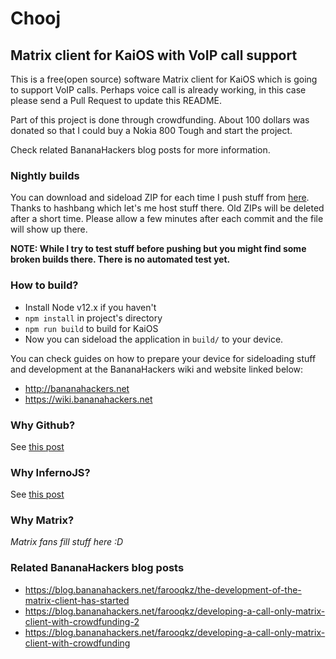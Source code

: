 # Chooj
## Matrix client for KaiOS with VoIP call support

This is a free(open source) software Matrix client for KaiOS which is going to support VoIP calls. Perhaps voice call is already working, in this case please send a Pull Request to update this README.

Part of this project is done through crowdfunding. About 100 dollars was donated so that I could buy a Nokia 800 Tough and start the project.

Check related BananaHackers blog posts for more information.
### Nightly builds

You can download and sideload ZIP for each time I push stuff from [here](https://farooqkz.de1.hashbang.sh/matrix-client-builds/). Thanks to hashbang which let's me host stuff there. Old ZIPs will be deleted after a short time. Please allow a few minutes after each commit and the file will show up there.

**NOTE: While I try to test stuff before pushing but you might find some broken builds there. There is no automated test yet.**

### How to build?

 - Install Node v12.x if you haven't
 - `npm install` in project's directory
 - `npm run build` to build for KaiOS
 - Now you can sideload the application in `build/` to your device.

You can check guides on how to prepare your device for sideloading stuff
and development at the BananaHackers wiki and website linked below:
 - http://bananahackers.net
 - https://wiki.bananahackers.net

### Why Github?

See [this post](https://blog.bananahackers.net/farooqkz/the-development-of-the-matrix-client-has-started)

### Why InfernoJS?

See [this post](https://blog.bananahackers.net/farooqkz/the-development-of-the-matrix-client-has-started)

### Why Matrix?

*Matrix fans fill stuff here :D*

### Related BananaHackers blog posts

 - https://blog.bananahackers.net/farooqkz/the-development-of-the-matrix-client-has-started
 - https://blog.bananahackers.net/farooqkz/developing-a-call-only-matrix-client-with-crowdfunding-2
 - https://blog.bananahackers.net/farooqkz/developing-a-call-only-matrix-client-with-crowdfunding
